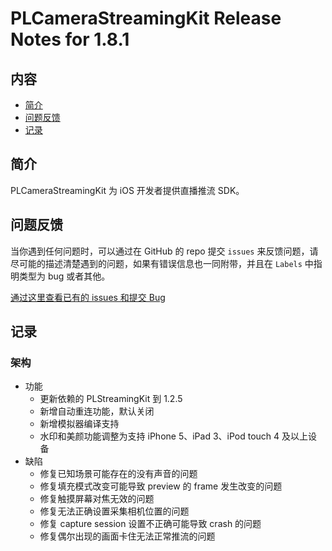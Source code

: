 # PLCameraStreamingKit Release Notes for 1.8.1

## 内容

- [简介](#简介)
- [问题反馈](#问题反馈)
- [记录](#记录)

## 简介

PLCameraStreamingKit 为 iOS 开发者提供直播推流 SDK。

## 问题反馈

当你遇到任何问题时，可以通过在 GitHub 的 repo 提交 ```issues``` 来反馈问题，请尽可能的描述清楚遇到的问题，如果有错误信息也一同附带，并且在 ```Labels``` 中指明类型为 bug 或者其他。

[通过这里查看已有的 issues 和提交 Bug](https://github.com/pili-engineering/PLCameraStreamingKit/issues)

## 记录

### 架构

- 功能
  - 更新依赖的 PLStreamingKit 到 1.2.5
  - 新增自动重连功能，默认关闭
  - 新增模拟器编译支持
  - 水印和美颜功能调整为支持 iPhone 5、iPad 3、iPod touch 4 及以上设备
- 缺陷
  - 修复已知场景可能存在的没有声音的问题
  - 修复填充模式改变可能导致 preview 的 frame 发生改变的问题
  - 修复触摸屏幕对焦无效的问题
  - 修复无法正确设置采集相机位置的问题
  - 修复 capture session 设置不正确可能导致 crash 的问题
  - 修复偶尔出现的画面卡住无法正常推流的问题
